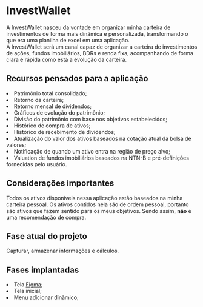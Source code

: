 # InvestWallet
A InvestWallet nasceu da vontade em organizar minha carteira de investimentos de forma mais dinâmica e personalizada, transformando o que era uma planilha de excel em uma aplicação. 
<br>
A InvestWallet será um canal capaz de organizar a carteira de investimentos de ações, fundos imobiliários, BDRs e renda fixa, acompanhando de forma clara e rápida como está a evolução da carteira.

## Recursos pensados para a aplicação
 <li> Patrimônio total consolidado;</li>
 <li> Retorno da carteira;</li>
 <li>Retorno mensal de dividendos;</li>
 <li>Gráficos de evolução do patrimônio;</li>
 <li>Divisão do patrimônio com base nos objetivos estabelecidos;</li>
 <li>Histórico de compra de ativos;</li>
 <li>Histórico de recebimento de dividendos;</li>
 <li>Atualização do valor dos ativos baseados na cotação atual da bolsa de valores;</li>
 <li>Notificação de quando um ativo entra na região de preço alvo;</li>
 <li>Valuation de fundos imobiliários baseados na NTN-B e pré-definições fornecidas pelo usuário.</li>
 
## Considerações importantes
Todos os ativos disponíveis nessa aplicação estão baseados na minha carteira pessoal. Os ativos contidos nela são de ordem pessoal, portanto são ativos que fazem sentido para os meus objetivos. Sendo assim, <strong>não</strong> é uma recomendação de compra.

## Fase atual do projeto
Capturar, armazenar informações e cálculos.

## Fases implantadas
<li>Tela <a href="https://www.figma.com/file/P78MIZRORbH7NboQyGsKXu/Invest-Wallet?node-id=0%3A1">Figma</a>;</li>
<li>Tela inicial;</li>
<li>Menu adicionar dinâmico;</li>

